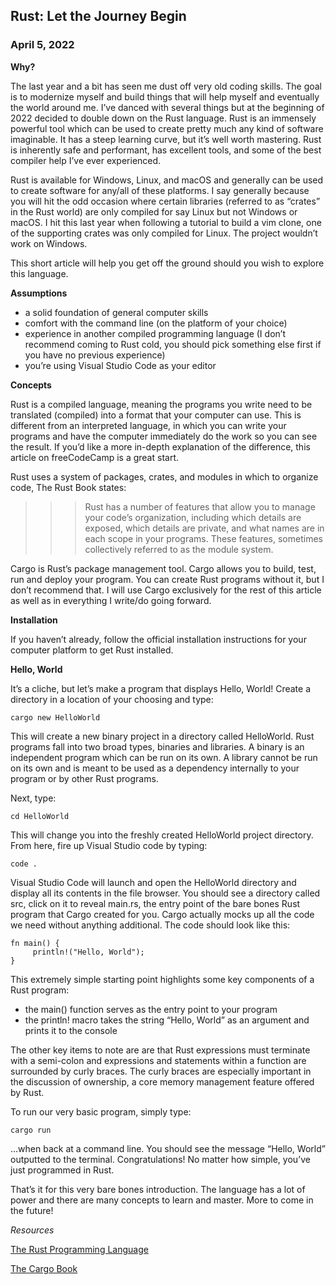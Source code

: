 ## Rust: Let the Journey Begin

### April 5, 2022

**Why?**

The last year and a bit has seen me dust off very old coding skills. The goal is to modernize myself and build things that will help myself and eventually the world around me. I’ve danced with several things but at the beginning of 2022 decided to double down on the Rust language. Rust is an immensely powerful tool which can be used to create pretty much any kind of software imaginable. It has a steep learning curve, but it’s well worth mastering. Rust is inherently safe and performant, has excellent tools, and some of the best compiler help I’ve ever experienced.

Rust is available for Windows, Linux, and macOS and generally can be used to create software for any/all of these platforms. I say generally because you will hit the odd occasion where certain libraries (referred to as “crates” in the Rust world) are only compiled for say Linux but not Windows or macOS. I hit this last year when following a tutorial to build a vim clone, one of the supporting crates was only compiled for Linux. The project wouldn’t work on Windows.

This short article will help you get off the ground should you wish to explore this language.

**Assumptions**

- a solid foundation of general computer skills
- comfort with the command line (on the platform of your choice)
- experience in another compiled programming language (I don’t recommend coming to Rust cold, you should pick something else first if you have no previous experience)
- you’re using Visual Studio Code as your editor

**Concepts**

Rust is a compiled language, meaning the programs you write need to be translated (compiled) into a format that your computer can use. This is different from an interpreted language, in which you can write your programs and have the computer immediately do the work so you can see the result. If you’d like a more in-depth explanation of the difference, this article on freeCodeCamp is a great start.

Rust uses a system of packages, crates, and modules in which to organize code, The Rust Book states:

> > > Rust has a number of features that allow you to manage your code’s organization, including which details are exposed, which details are private, and what names are in each scope in your programs. These features, sometimes collectively referred to as the module system.

Cargo is Rust’s package management tool. Cargo allows you to build, test, run and deploy your program. You can create Rust programs without it, but I don’t recommend that. I will use Cargo exclusively for the rest of this article as well as in everything I write/do going forward.

**Installation**

If you haven’t already, follow the official installation instructions for your computer platform to get Rust installed.

**Hello, World**

It’s a cliche, but let’s make a program that displays Hello, World! Create a directory in a location of your choosing and type:

```
cargo new HelloWorld
```

This will create a new binary project in a directory called HelloWorld. Rust programs fall into two broad types, binaries and libraries. A binary is an independent program which can be run on its own. A library cannot be run on its own and is meant to be used as a dependency internally to your program or by other Rust programs.

Next, type:

```
cd HelloWorld
```

This will change you into the freshly created HelloWorld project directory. From here, fire up Visual Studio code by typing:

```
code .
```

Visual Studio Code will launch and open the HelloWorld directory and display all its contents in the file browser. You should see a directory called src, click on it to reveal main.rs, the entry point of the bare bones Rust program that Cargo created for you. Cargo actually mocks up all the code we need without anything additional. The code should look like this:

```
fn main() {
     println!("Hello, World");
}
```

This extremely simple starting point highlights some key components of a Rust program:

- the main() function serves as the entry point to your program
- the println! macro takes the string “Hello, World” as an argument and prints it to the console

The other key items to note are are that Rust expressions must terminate with a semi-colon and expressions and statements within a function are surrounded by curly braces. The curly braces are especially important in the discussion of ownership, a core memory management feature offered by Rust.

To run our very basic program, simply type:

```
cargo run
```

…when back at a command line. You should see the message “Hello, World” outputted to the terminal. Congratulations! No matter how simple, you’ve just programmed in Rust.

That’s it for this very bare bones introduction. The language has a lot of power and there are many concepts to learn and master. More to come in the future!

_Resources_

[The Rust Programming Language](https://www.rust-lang.org/)

[The Cargo Book](https://doc.rust-lang.org/cargo/)
